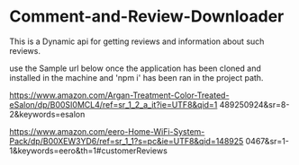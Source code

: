 # Comment-and-Review-Downloader

This is a Dynamic api for getting reviews and information about such reviews. 

use the Sample url below once the application has been cloned and installed in the machine and 'npm i'  has been ran in the project path.


https://www.amazon.com/Argan-Treatment-Color-Treated-eSalon/dp/B00SI0MCL4/ref=sr_1_2_a_it?ie=UTF8&qid=1 489250924&sr=8-2&keywords=esalon 
 
https://www.amazon.com/eero-Home-WiFi-System-Pack/dp/B00XEW3YD6/ref=sr_1_1?s=pc&ie=UTF8&qid=148925 0467&sr=1-1&keywords=eero&th=1#customerReviews 

